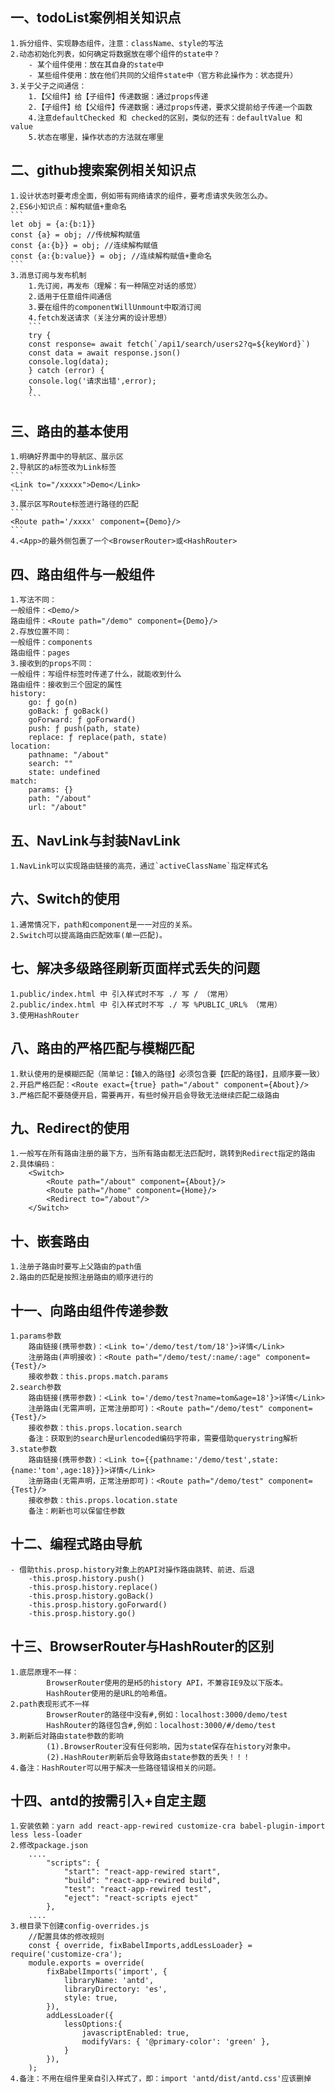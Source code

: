 ## 一、todoList案例相关知识点
	1.拆分组件、实现静态组件，注意：className、style的写法
	2.动态初始化列表，如何确定将数据放在哪个组件的state中？
		- 某个组件使用：放在其自身的state中
		- 某些组件使用：放在他们共同的父组件state中（官方称此操作为：状态提升）
	3.关于父子之间通信：
		1.【父组件】给【子组件】传递数据：通过props传递
		2.【子组件】给【父组件】传递数据：通过props传递，要求父提前给子传递一个函数
		4.注意defaultChecked 和 checked的区别，类似的还有：defaultValue 和 value
		5.状态在哪里，操作状态的方法就在哪里

## 二、github搜索案例相关知识点
	1.设计状态时要考虑全面，例如带有网络请求的组件，要考虑请求失败怎么办。
	2.ES6小知识点：解构赋值+重命名
	```
	let obj = {a:{b:1}}
	const {a} = obj; //传统解构赋值
	const {a:{b}} = obj; //连续解构赋值
	const {a:{b:value}} = obj; //连续解构赋值+重命名
	```
	3.消息订阅与发布机制
		1.先订阅，再发布（理解：有一种隔空对话的感觉）
		2.适用于任意组件间通信
		3.要在组件的componentWillUnmount中取消订阅
		4.fetch发送请求（关注分离的设计思想）
		```
		try {
		const response= await fetch(`/api1/search/users2?q=${keyWord}`)
		const data = await response.json()
		console.log(data);
		} catch (error) {
		console.log('请求出错',error);
		}
		```
## 三、路由的基本使用
	1.明确好界面中的导航区、展示区
	2.导航区的a标签改为Link标签
	```
	<Link to="/xxxxx">Demo</Link>
	```
	3.展示区写Route标签进行路径的匹配
	```
	<Route path='/xxxx' component={Demo}/>
	```
	4.<App>的最外侧包裹了一个<BrowserRouter>或<HashRouter>

## 四、路由组件与一般组件
	1.写法不同：
	一般组件：<Demo/>
	路由组件：<Route path="/demo" component={Demo}/>
	2.存放位置不同：
	一般组件：components
	路由组件：pages
	3.接收到的props不同：
	一般组件：写组件标签时传递了什么，就能收到什么
	路由组件：接收到三个固定的属性
	history:
		go: ƒ go(n)
		goBack: ƒ goBack()
		goForward: ƒ goForward()
		push: ƒ push(path, state)
		replace: ƒ replace(path, state)
	location:
		pathname: "/about"
		search: ""
		state: undefined
	match:
		params: {}
		path: "/about"
		url: "/about"

## 五、NavLink与封装NavLink
	1.NavLink可以实现路由链接的高亮，通过`activeClassName`指定样式名

## 六、Switch的使用
	1.通常情况下，path和component是一一对应的关系。
	2.Switch可以提高路由匹配效率(单一匹配)。

## 七、解决多级路径刷新页面样式丢失的问题
	1.public/index.html 中 引入样式时不写 ./ 写 / （常用）
	2.public/index.html 中 引入样式时不写 ./ 写 %PUBLIC_URL% （常用）
	3.使用HashRouter

## 八、路由的严格匹配与模糊匹配
	1.默认使用的是模糊匹配（简单记：【输入的路径】必须包含要【匹配的路径】，且顺序要一致）
	2.开启严格匹配：<Route exact={true} path="/about" component={About}/>
	3.严格匹配不要随便开启，需要再开，有些时候开启会导致无法继续匹配二级路由

## 九、Redirect的使用	
	1.一般写在所有路由注册的最下方，当所有路由都无法匹配时，跳转到Redirect指定的路由
	2.具体编码：
		<Switch>
			<Route path="/about" component={About}/>
			<Route path="/home" component={Home}/>
			<Redirect to="/about"/>
		</Switch>

## 十、嵌套路由
	1.注册子路由时要写上父路由的path值
	2.路由的匹配是按照注册路由的顺序进行的

## 十一、向路由组件传递参数
	1.params参数
		路由链接(携带参数)：<Link to='/demo/test/tom/18'}>详情</Link>
		注册路由(声明接收)：<Route path="/demo/test/:name/:age" component={Test}/>
		接收参数：this.props.match.params
	2.search参数
		路由链接(携带参数)：<Link to='/demo/test?name=tom&age=18'}>详情</Link>
		注册路由(无需声明，正常注册即可)：<Route path="/demo/test" component={Test}/>
		接收参数：this.props.location.search
		备注：获取到的search是urlencoded编码字符串，需要借助querystring解析
	3.state参数
		路由链接(携带参数)：<Link to={{pathname:'/demo/test',state:{name:'tom',age:18}}}>详情</Link>
		注册路由(无需声明，正常注册即可)：<Route path="/demo/test" component={Test}/>
		接收参数：this.props.location.state
		备注：刷新也可以保留住参数



## 十二、编程式路由导航
	- 借助this.prosp.history对象上的API对操作路由跳转、前进、后退
		-this.prosp.history.push()
		-this.prosp.history.replace()
		-this.prosp.history.goBack()
		-this.prosp.history.goForward()
		-this.prosp.history.go()

## 十三、BrowserRouter与HashRouter的区别
	1.底层原理不一样：
			BrowserRouter使用的是H5的history API，不兼容IE9及以下版本。
			HashRouter使用的是URL的哈希值。
	2.path表现形式不一样
			BrowserRouter的路径中没有#,例如：localhost:3000/demo/test
			HashRouter的路径包含#,例如：localhost:3000/#/demo/test
	3.刷新后对路由state参数的影响
			(1).BrowserRouter没有任何影响，因为state保存在history对象中。
			(2).HashRouter刷新后会导致路由state参数的丢失！！！
	4.备注：HashRouter可以用于解决一些路径错误相关的问题。

## 十四、antd的按需引入+自定主题
	1.安装依赖：yarn add react-app-rewired customize-cra babel-plugin-import less less-loader
	2.修改package.json
		....
			"scripts": {
				"start": "react-app-rewired start",
				"build": "react-app-rewired build",
				"test": "react-app-rewired test",
				"eject": "react-scripts eject"
			},
		....
	3.根目录下创建config-overrides.js
		//配置具体的修改规则
		const { override, fixBabelImports,addLessLoader} = require('customize-cra');
		module.exports = override(
			fixBabelImports('import', {
				libraryName: 'antd',
				libraryDirectory: 'es',
				style: true,
			}),
			addLessLoader({
				lessOptions:{
					javascriptEnabled: true,
					modifyVars: { '@primary-color': 'green' },
				}
			}),
		);
	4.备注：不用在组件里亲自引入样式了，即：import 'antd/dist/antd.css'应该删掉

